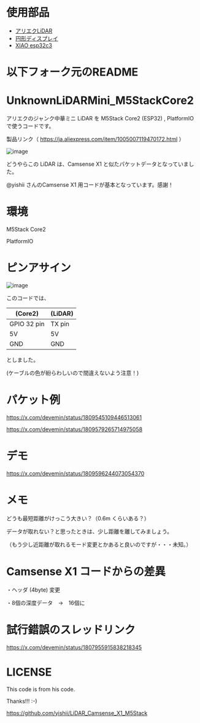 # 使用部品
- [アリエクLiDAR](https://ja.aliexpress.com/item/1005007119470172.html)
- [円形ディスプレイ](https://www.switch-science.com/products/7347)
- [XIAO esp32c3](https://www.switch-science.com/products/8348?_pos=2&_sid=6f0eb353e&_ss=r)

# 以下フォーク元のREADME

# UnknownLiDARMini_M5StackCore2

アリエクのジャンク中華ミニ LiDAR を M5Stack Core2 (ESP32) , PlatformIO で使うコードです。

製品リンク（ https://ja.aliexpress.com/item/1005007119470172.html ）

![image](https://github.com/devemin/UnknownLiDARMini_M5StackCore2/assets/52738228/1af608ec-e58e-4f54-b4f7-3d0dd5b4d14e)


どうやらこの LiDAR は、Camsense X1 と似たパケットデータとなっていました。


@yishii さんのCamsense X1 用コードが基本となっています。感謝！


# 環境

M5Stack Core2

PlatformIO

# ピンアサイン

![image](https://github.com/devemin/UnknownLiDARMini_M5StackCore2/assets/52738228/1e25e9b1-362c-4d86-8162-2a21ba2d3334)

このコードでは、

| (Core2) | (LiDAR) |
----|---- 
| GPIO 32 pin | TX pin |
| 5V | 5V |
| GND | GND |

としました。

(ケーブルの色が紛らわしいので間違えないよう注意！)

# パケット例

https://x.com/devemin/status/1809545109446513061

https://x.com/devemin/status/1809579265714975058

# デモ

https://x.com/devemin/status/1809596244073054370

# メモ

どうも最短距離がけっこう大きい？（0.6m くらいある？）

データが取れない？と思ったときは、少し距離を離してみましょう。

（もう少し近距離が取れるモード変更とかあると良いのですが・・・未知。）


# Camsense X1 コードからの差異

・ヘッダ (4byte) 変更

・8個の深度データ　→　16個に


# 試行錯誤のスレッドリンク

https://x.com/devemin/status/1807955915838218345

# LICENSE

This code is from his code.

Thanks!!!  :-)

https://github.com/yishii/LiDAR_Camsense_X1_M5Stack
